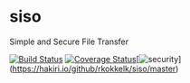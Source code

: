 # siso
Simple and Secure File Transfer

[![Build Status](https://travis-ci.org/rkokkelk/siso.svg?branch=master)](https://travis-ci.org/rkokkelk/siso) [![Coverage Status](https://coveralls.io/repos/rkokkelk/siso/badge.svg?branch=master&service=github)](https://coveralls.io/github/rkokkelk/siso?branch=master)[![security](https://hakiri.io/github/rkokkelk/siso/master.svg)] (https://hakiri.io/github/rkokkelk/siso/master)